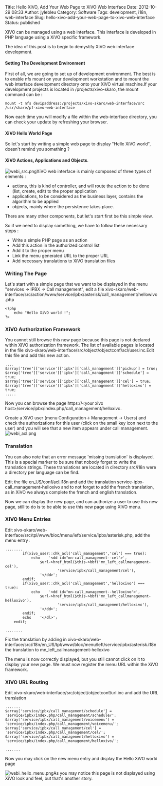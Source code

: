 Title: Hello XiVO, Add Your Web Page to XiVO Web Interface
Date: 2012-10-29 08:33
Author: jylebleu
Category: Software
Tags: development, i18n, web-interface
Slug: hello-xivo-add-your-web-page-to-xivo-web-interface
Status: published

XiVO can be managed using a web interface. This interface is developed
in PHP language using a XiVO specific framework.

The idea of this post is to begin to demystify XiVO web interface
development.

#### Setting The Development Environment

First of all, we are going to set up of development environment. The
best is to enable nfs mount on your development workstation and to mount
the web interface development directory onto your XiVO virtual
machine.If your development projects is located in /projects/xivo-skaro,
the mount command can be :

~~~
mount -t nfs devipaddress:/projects/xivo-skaro/web-interface/src /usr/share/pf-xivo-web-interface
~~~


Now each time you will modify a file within the web-interface directory,
you can check your update by refreshing your browser.

#### XiVO Hello World Page

So let's start by writing a simple web page to display "Hello XiVO
world", doesn't remind you something ?

#### XiVO Actions, Applications and Objects.

![webi\_src.png](/public/xivosoft/webi_src.png "webi_src.png, oct. 2012")XiVO
web interface is mainly composed of three types of elements :

-   actions, this is kind of controller, and will route the action to be
    done (list, create, edit) to the proper application
-   applications, to be considered as the business layer, contains the
    algorithm to be applied
-   objects, mainly where the persistence takes place.

There are many other components, but let's start first be this simple
view.

So if we need to display something, we have to follow these necessary
steps :

-   Write a simple PHP page as an action
-   Add this action in the authorized control list
-   Add it to the proper menu
-   Link the menu generated URL to the proper URL
-   Add necessary translations to XiVO translation files

### Writing The Page

Let's start with a simple page that we want to be displayed in the menu
"services -&gt; IPBX -&gt; Call management", edit a file
xivo-skaro/web-interface/src/action/www/service/ipbx/asterisk/call\_management/hellowivo.php

~~~
<?php
	echo "Hello XiVO world !";
?>
~~~


### XiVO Authorization Framework

You cannot still browse this new page because this page is not declared
within XiVO authorization framework. The list of available pages is
located in the file
xivo-skaro/web-interface/src/object/objectconf/acl/user.inc.Edit this
file and add this new action.

~~~
....
$array['tree']['service']['ipbx']['call_management']['pickup'] = true;
$array['tree']['service']['ipbx']['call_management']['schedule'] = true;
$array['tree']['service']['ipbx']['call_management']['cel'] = true;
$array['tree']['service']['ipbx']['call_management']['helloxivo'] = true;
.....
~~~


Now you can browse the page https://&lt;your xivo
host&gt;/service/ipbx/index.php/call\_management/helloxivo.

Create a XiVO user (menu Configuration-&gt; Management -&gt; Users) and
check the authorizations for this user (click on the small key icon next
to the user) and you will see that a new item appears under call
management.![webi\_acl.png](/public/xivosoft/.webi_acl_m.jpg "webi_acl.png, oct. 2012")

### Translation

You can also note that an error message 'missing translation' is
displayed. This is a special marker to be sure that nobody forget to
write the translation strings. These translations are located in
directory src/i18n were a directory per language can be find.

Edit the file en\_US/conf/acl.i18n and add the translation
service-ipbx-call\_management-helloxivo and to not forget to add the
french translation, as in XiVO we always complete the french and english
translation.

Now we can display the new page, and can authorize a user to use this
new page, still to do is to be able to use this new page using XiVO
menu.

### XiVO Menu Entries

Edit
xivo-skaro/web-interface/src/tpl/www/bloc/menu/left/service/ipbx/asterisk.php,
add the menu entry :

~~~
........
		if(xivo_user::chk_acl('call_management','cel') === true):
			echo	'<dd id="mn-call_management--cel">',
				$url->href_html($this->bbf('mn_left_callmanagement-cel'),
						'service/ipbx/call_management/cel'),
				'</dd>';
		endif;
		if(xivo_user::chk_acl('call_management','helloxivo') === true):
			echo	'<dd id="mn-call_management--helloxivo">',
				$url->href_html($this->bbf('mn_left_callmanagement-helloxivo'),
						'service/ipbx/call_management/helloxivo'),
				'</dd>';
		endif;
		echo	'</dl>';
	endif;

........
~~~


Fix the translation by adding in
xivo-skaro/web-interface/src/i18n/en\_US/tpl/www/bloc/menu/left/service/ipbx/asterisk.i18n
the translation to mn\_left\_callmanagement-helloxivo

The menu is now correctly displayed, but you still cannot click on it to
display your new page. We must now register the menu URL within the XiVO
framework.

### XiVO URL Routing

Edit xivo-skaro/web-interface/src/object/objectconf/url.inc and add the
URL translation

~~~
.......
$array['service/ipbx/call_management/schedule'] = 'service/ipbx/index.php/call_management/schedule/';
$array['service/ipbx/call_management/voicemenu'] = 'service/ipbx/index.php/call_management/voicemenu/';
$array['service/ipbx/call_management/cel'] = 'service/ipbx/index.php/call_management/cel/';
$array['service/ipbx/call_management/helloxivo'] = 'service/ipbx/index.php/call_management/helloxivo/';

.......
~~~


Now you may click on the new menu entry and display the Hello XiVO world
page

![webi\_hello\_menu.png](/public/xivosoft/webi_hello_menu.png "webi_hello_menu.png, oct. 2012")As
you may notice this page is not displayed using XiVO look and feel, but
that's another story.

</p>

